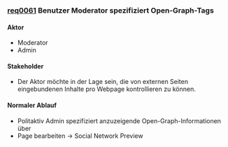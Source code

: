 ### [req0061](https://github.com/PolitAktiv/politaktiv-requirements/tree/master/en/requirements/req0061.md) Benutzer Moderator spezifiziert Open-Graph-Tags

#### Aktor
 * Moderator
 * Admin

#### Stakeholder
 * Der Aktor möchte in der Lage sein, die von externen Seiten eingebundenen Inhalte pro Webpage kontrollieren zu können.

#### Normaler Ablauf
 * Politaktiv Admin spezifiziert anzuzeigende Open-Graph-Informationen über 
  * Page bearbeiten -> Social Network Preview
